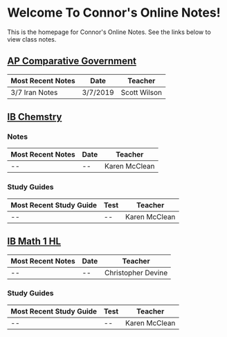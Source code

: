 # Welcome To Connor's Online Notes!
This is the homepage for  Connor's Online Notes. See the links below to view class notes.

## [AP Comparative Government](ap-comp-gov/index.html)
| Most Recent Notes | Date | Teacher |
|--|--|--|
| 3/7 Iran Notes | 3/7/2019 | Scott Wilson |

## [IB Chemstry](ib-chemistry/index.html)
### Notes
| Most Recent Notes | Date | Teacher |
|--|--|--|
| -- | -- | Karen McClean |

### Study Guides
| Most Recent Study Guide | Test | Teacher |
|--|--|--|
| -- | -- | Karen McClean |

## [IB Math 1 HL](ib-chemistry/index.html)
| Most Recent Notes | Date | Teacher |
|--|--|--|
| -- | -- | Christopher Devine |

### Study Guides
| Most Recent Study Guide | Test | Teacher |
|--|--|--|
| -- | -- | Karen McClean |
<!--stackedit_data:
eyJoaXN0b3J5IjpbLTkyNzM1MDI2NF19
-->